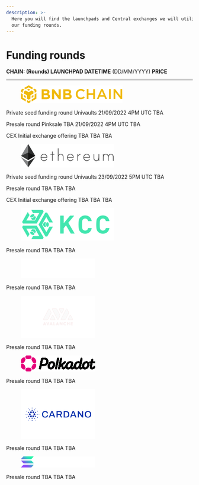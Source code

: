```yaml
---
description: >-
  Here you will find the launchpads and Central exchanges we will utilize for
  our funding rounds.
---
```


# Funding rounds

**CHAIN:  (Rounds)                                          LAUNCHPAD             DATETIME** (DD/MM/YYYY)    **PRICE**

****

<figure><img src=".gitbook/assets/logo_BNB_Chain (1).svg" alt=""><figcaption></figcaption></figure>

Private seed funding round                   Univaults                 21/09/2022 4PM UTC                   TBA

Presale round Pinksale                          TBA                          21/09/2022 4PM UTC                   TBA

CEX Initial exchange offering                TBA                         TBA                                                 TBA



<figure><img src=".gitbook/assets/ethereum (1).png" alt=""><figcaption></figcaption></figure>

Private seed funding round                  Univaults                 23/09/2022 5PM UTC                    TBA

Presale round                                        TBA                         TBA                                                   TBA

CEX Initial exchange offering               TBA                         TBA                                                   TBA



<figure><img src=".gitbook/assets/KuCoinCommunityChain_Green (1).png" alt=""><figcaption></figcaption></figure>

Presale round                                        TBA                        TBA                                                   TBA



<figure><img src=".gitbook/assets/fantom-logo-white (1).png" alt=""><figcaption></figcaption></figure>

Presale round                                        TBA                        TBA                                                  TBA



<figure><img src=".gitbook/assets/avalanche SS2 logo (1).png" alt=""><figcaption></figcaption></figure>

Presale round                                        TBA                        TBA                                                  TBA



<figure><img src=".gitbook/assets/logo-polkadot__1_-removebg-preview.png" alt=""><figcaption></figcaption></figure>

Presale round                                        TBA                       TBA                                                   TBA

<figure><img src=".gitbook/assets/cardano-og-logo__1_-removebg-preview.png" alt=""><figcaption></figcaption></figure>

Presale round                                       TBA                         TBA                                                  TBA



<figure><img src=".gitbook/assets/dark-horizontal.c3a5eb36 (1).png" alt=""><figcaption></figcaption></figure>

Presale round                                      TBA                          TBA                                                 TBA



